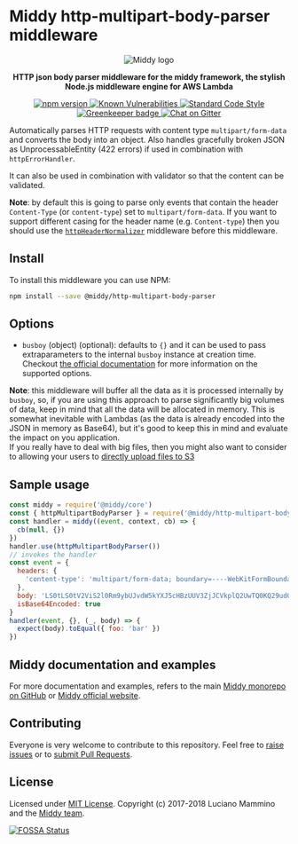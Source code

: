 # Middy http-multipart-body-parser middleware

<div align="center">
  <img alt="Middy logo" src="https://raw.githubusercontent.com/middyjs/middy/master/img/middy-logo.png"/>
</div>

<div align="center">
  <p><strong>HTTP json body parser middleware for the middy framework, the stylish Node.js middleware engine for AWS Lambda</strong></p>
</div>

<div align="center">
<p>
  <a href="http://badge.fury.io/js/%40middy%2Fhttp-json-body-parser">
    <img src="https://badge.fury.io/js/%40middy%2Fhttp-json-body-parser.svg" alt="npm version" style="max-width:100%;">
  </a>
  <a href="https://snyk.io/test/github/middyjs/middy">
    <img src="https://snyk.io/test/github/middyjs/middy/badge.svg" alt="Known Vulnerabilities" data-canonical-src="https://snyk.io/test/github/middyjs/middy" style="max-width:100%;">
  </a>
  <a href="https://standardjs.com/">
    <img src="https://img.shields.io/badge/code_style-standard-brightgreen.svg" alt="Standard Code Style"  style="max-width:100%;">
  </a>
  <a href="https://greenkeeper.io/">
    <img src="https://badges.greenkeeper.io/middyjs/middy.svg" alt="Greenkeeper badge"  style="max-width:100%;">
  </a>
  <a href="https://gitter.im/middyjs/Lobby">
    <img src="https://badges.gitter.im/gitterHQ/gitter.svg" alt="Chat on Gitter"  style="max-width:100%;">
  </a>
</p>
</div>


Automatically parses HTTP requests with content type `multipart/form-data` and converts the body into an
object. Also handles gracefully broken JSON as UnprocessableEntity (422 errors)
if used in combination with `httpErrorHandler`.

It can also be used in combination with validator so that the content can be validated.

**Note**: by default this is going to parse only events that contain the header `Content-Type` (or `content-type`) set to `multipart/form-data`. If you want to support different casing for the header name (e.g. `Content-type`) then you should use the [`httpHeaderNormalizer`](#httpheadernormalizer) middleware before this middleware.



## Install

To install this middleware you can use NPM:

```bash
npm install --save @middy/http-multipart-body-parser
```


## Options

- `busboy` (object) (optional): defaults to `{}` and it can be used to pass extraparameters to the internal `busboy` instance at creation time. Checkout [the official documentation](https://www.npmjs.com/package/busboy#busboy-methods) for more information on the supported options.

**Note**: this middleware will buffer all the data as it is processed internally by `busboy`, so, if you are using this approach to parse significantly big volumes of data, keep in mind that all the data will be allocated in memory. This is somewhat inevitable with Lambdas (as the data is already encoded into the JSON in memory as Base64), but it's good to keep this in mind and evaluate the impact on you application.  
If you really have to deal with big files, then you might also want to consider to allowing your users to [directly upload files to S3](https://docs.aws.amazon.com/AmazonS3/latest/API/sigv4-UsingHTTPPOST.html)

## Sample usage

```javascript
const middy = require('@middy/core')
const { httpMultipartBodyParser } = require('@middy/http-multipart-body-parser')
const handler = middy((event, context, cb) => {
  cb(null, {})
})
handler.use(httpMultipartBodyParser())
// invokes the handler
const event = {
  headers: {
    'content-type': 'multipart/form-data; boundary=----WebKitFormBoundaryppsQEwf2BVJeCe0M'
  },
  body: 'LS0tLS0tV2ViS2l0Rm9ybUJvdW5kYXJ5cHBzUUV3ZjJCVkplQ2UwTQ0KQ29udGVudC1EaXNwb3NpdGlvbjogZm9ybS1kYXRhOyBuYW1lPSJmb28iDQoNCmJhcg0KLS0tLS0tV2ViS2l0Rm9ybUJvdW5kYXJ5cHBzUUV3ZjJCVkplQ2UwTS0t',
  isBase64Encoded: true
}
handler(event, {}, (_, body) => {
  expect(body).toEqual({ foo: 'bar' })
})
```

## Middy documentation and examples

For more documentation and examples, refers to the main [Middy monorepo on GitHub](https://github.com/middyjs/middy) or [Middy official website](https://middy.js.org).


## Contributing

Everyone is very welcome to contribute to this repository. Feel free to [raise issues](https://github.com/middyjs/middy/issues) or to [submit Pull Requests](https://github.com/middyjs/middy/pulls).


## License

Licensed under [MIT License](LICENSE). Copyright (c) 2017-2018 Luciano Mammino and the [Middy team](https://github.com/middyjs/middy/graphs/contributors).

<a href="https://app.fossa.io/projects/git%2Bgithub.com%2Fmiddyjs%2Fmiddy?ref=badge_large">
  <img src="https://app.fossa.io/api/projects/git%2Bgithub.com%2Fmiddyjs%2Fmiddy.svg?type=large" alt="FOSSA Status"  style="max-width:100%;">
</a>

